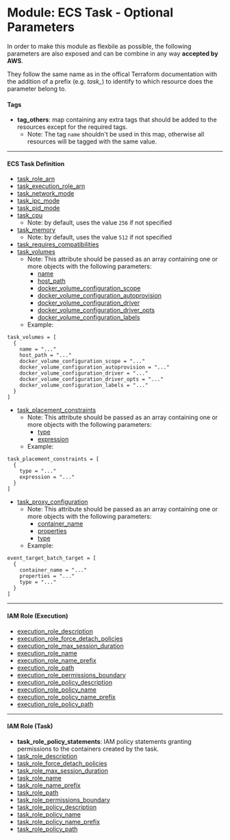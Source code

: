 # Module: ECS Task - Optional Parameters

In order to make this module as flexbile as possible, the following parameters are also exposed and can be combine in any way **accepted by AWS**.

They follow the same name as in the offical Terraform documentation with the addition of a prefix (e.g. *task_*) to identify to which resource does the parameter belong to.

#### Tags

* **tag_others**: map containing any extra tags that should be added to the resources except for the required tags.
  * Note: The tag `name` shouldn't be used in this map, otherwise all resources will be tagged with the same value.

------

#### ECS Task Definition

* [task_role_arn](https://www.terraform.io/docs/providers/aws/r/ecs_task_definition.html#task_role_arn)
* [task_execution_role_arn](https://www.terraform.io/docs/providers/aws/r/ecs_task_definition.html#execution_role_arn)
* [task_network_mode](https://www.terraform.io/docs/providers/aws/r/ecs_task_definition.html#network_mode)
* [task_ipc_mode](https://www.terraform.io/docs/providers/aws/r/ecs_task_definition.html#ipc_mode)
* [task_pid_mode](https://www.terraform.io/docs/providers/aws/r/ecs_task_definition.html#pid_mode)
* [task_cpu](https://www.terraform.io/docs/providers/aws/r/ecs_task_definition.html#cpu)
  * Note: by default, uses the value `256` if not specified
* [task_memory](https://www.terraform.io/docs/providers/aws/r/ecs_task_definition.html#memory)
  * Note: by default, uses the value `512` if not specified
* [task_requires_compatibilities](https://www.terraform.io/docs/providers/aws/r/ecs_task_definition.html#requires_compatibilities)
* [task_volumes](https://www.terraform.io/docs/providers/aws/r/ecs_task_definition.html#volume)
  * Note: This attribute should be passed as an array containing one or more objects with the following parameters:
    * [name](https://www.terraform.io/docs/providers/aws/r/ecs_task_definition.html#name)
    * [host_path](https://www.terraform.io/docs/providers/aws/r/ecs_task_definition.html#host_path)
    * [docker_volume_configuration_scope](https://www.terraform.io/docs/providers/aws/r/ecs_task_definition.html#scope)
    * [docker_volume_configuration_autoprovision](https://www.terraform.io/docs/providers/aws/r/ecs_task_definition.html#autoprovision)
    * [docker_volume_configuration_driver](https://www.terraform.io/docs/providers/aws/r/ecs_task_definition.html#driver)
    * [docker_volume_configuration_driver_opts](https://www.terraform.io/docs/providers/aws/r/ecs_task_definition.html#driver_opts)
    * [docker_volume_configuration_labels](https://www.terraform.io/docs/providers/aws/r/ecs_task_definition.html#labels)
  * Example:
```
task_volumes = [
  {
    name = "..."
    host_path = "..."
    docker_volume_configuration_scope = "..."
    docker_volume_configuration_autoprovision = "..."
    docker_volume_configuration_driver = "..."
    docker_volume_configuration_driver_opts = "..."
    docker_volume_configuration_labels = "..."
  }
]
```
* [task_placement_constraints](https://www.terraform.io/docs/providers/aws/r/ecs_task_definition.html#placement_constraints)
  * Note: This attribute should be passed as an array containing one or more objects with the following parameters:
    * [type](https://www.terraform.io/docs/providers/aws/r/ecs_task_definition.html#type)
    * [expression](https://www.terraform.io/docs/providers/aws/r/ecs_task_definition.html#expression)
  * Example:
```
task_placement_constraints = [
  {
    type = "..."
    expression = "..."
  }
]
```
* [task_proxy_configuration](https://www.terraform.io/docs/providers/aws/r/ecs_task_definition.html#proxy_configuration)
  * Note: This attribute should be passed as an array containing one or more objects with the following parameters:
    * [container_name](https://www.terraform.io/docs/providers/aws/r/ecs_task_definition.html#container_name)
    * [properties](https://www.terraform.io/docs/providers/aws/r/ecs_task_definition.html#properties)
    * [type](https://www.terraform.io/docs/providers/aws/r/ecs_task_definition.html#type-1)
  * Example:
```
event_target_batch_target = [
  {
    container_name = "..."
    properties = "..."
    type = "..."
  }
]
```

------

#### IAM Role (Execution)

* [execution_role_description](https://www.terraform.io/docs/providers/aws/r/iam_role.html#description)
* [execution_role_force_detach_policies](https://www.terraform.io/docs/providers/aws/r/iam_role.html#force_detach_policies)
* [execution_role_max_session_duration](https://www.terraform.io/docs/providers/aws/r/iam_role.html#max_session_duration)
* [execution_role_name](https://www.terraform.io/docs/providers/aws/r/iam_role.html#name)
* [execution_role_name_prefix](https://www.terraform.io/docs/providers/aws/r/iam_role.html#name_prefix)
* [execution_role_path](https://www.terraform.io/docs/providers/aws/r/iam_role.html#path)
* [execution_role_permissions_boundary](https://www.terraform.io/docs/providers/aws/r/iam_role.html#permissions_boundary)
* [execution_role_policy_description](https://www.terraform.io/docs/providers/aws/r/iam_policy.html#description)
* [execution_role_policy_name](https://www.terraform.io/docs/providers/aws/r/iam_policy.html#name)
* [execution_role_policy_name_prefix](https://www.terraform.io/docs/providers/aws/r/iam_policy.html#name_prefix)
* [execution_role_policy_path](https://www.terraform.io/docs/providers/aws/r/iam_policy.html#path)

------

#### IAM Role (Task)

* **task_role_policy_statements**: IAM policy statements granting permissions to the containers created by the task.
* [task_role_description](https://www.terraform.io/docs/providers/aws/r/iam_role.html#description)
* [task_role_force_detach_policies](https://www.terraform.io/docs/providers/aws/r/iam_role.html#force_detach_policies)
* [task_role_max_session_duration](https://www.terraform.io/docs/providers/aws/r/iam_role.html#max_session_duration)
* [task_role_name](https://www.terraform.io/docs/providers/aws/r/iam_role.html#name)
* [task_role_name_prefix](https://www.terraform.io/docs/providers/aws/r/iam_role.html#name_prefix)
* [task_role_path](https://www.terraform.io/docs/providers/aws/r/iam_role.html#path)
* [task_role_permissions_boundary](https://www.terraform.io/docs/providers/aws/r/iam_role.html#permissions_boundary)
* [task_role_policy_description](https://www.terraform.io/docs/providers/aws/r/iam_policy.html#description)
* [task_role_policy_name](https://www.terraform.io/docs/providers/aws/r/iam_policy.html#name)
* [task_role_policy_name_prefix](https://www.terraform.io/docs/providers/aws/r/iam_policy.html#name_prefix)
* [task_role_policy_path](https://www.terraform.io/docs/providers/aws/r/iam_policy.html#path)